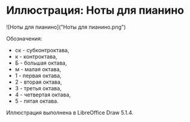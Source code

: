 # Иллюстрация: Ноты для пианино

![Ноты для пианино]("Ноты для пианино.png")

Обозначения:
* ск - субконтроктава,
* к - контроктава,
* Б - большая октава,
* м - малая октава,
* 1 - первая октава,
* 2 - вторая октава,
* 3 - третья октава,
* 4 - четвертая октава,
* 5 - пятая октава.

Иллюстрация выполнена в LibreOffice Draw 5.1.4.
